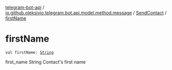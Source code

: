 [telegram-bot-api](../../index.md) / [io.github.oleksivio.telegram.bot.api.model.method.message](../index.md) / [SendContact](index.md) / [firstName](./first-name.md)

# firstName

`val firstName: `[`String`](https://kotlinlang.org/api/latest/jvm/stdlib/kotlin/-string/index.html)

first_name String Contact's first name

